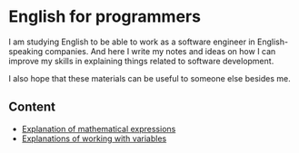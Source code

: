 # English for programmers

I am studying English to be able to work as a software engineer in English-speaking companies. And here I write my notes and ideas on how I can improve my skills in explaining things related to software development.

I also hope that these materials can be useful to someone else besides me.

## Content
- [Explanation of mathematical expressions](./explanation-of-mathematical-expressions.md)
- [Explanations of working with variables](./explanations-of-working-with-variables.md)
